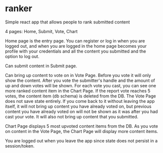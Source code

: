 # ranker
Simple react app that allows people to rank submitted content

4 pages: Home, Submit, Vote, Chart

Home page is the entry page. You can register or log in when you are logged out, and when you are logged in the home page becomes your profile with your credentials and all the content you submitted and the option to log out.

Can submit content in Submit page.

Can bring up content to vote on in Vote Page. Before you vote it will only show the content. 
After you vote the submitter's handle and the amount of up and down votes will be shown. For
each vote you cast, you can see one more ranked content item in the Chart Page. If the report 
vote reaches 5 votes, the content item (db schema) is deleted from the DB. The Vote Page does not
save state entirely. If you come back to it without leaving the app itself, it will not bring
up content you have already voted on, but previous content you have already voted on will not 
be shown as it was after you had cast your vote. It will also not bring up content that you submitted.

Chart Page displays 5 most upvoted content items from the DB. As you vote on content in the
Vote Page, the Chart Page will display more content items. 

You are logged out when you leave the app since state does not persist in a session/token. 
